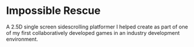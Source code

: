 # Impossible Rescue
 A 2.5D single screen sidescrolling platformer I helped create as part of one of my first collaboratively developed games in an industry development environment.
